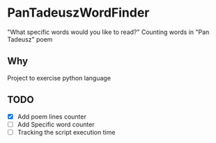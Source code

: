 # PanTadeuszWordFinder
"What specific words would you like to read?"
Counting words in "Pan Tadeusz" poem
## Why
Project to exercise python language
## TODO
- [x] Add poem lines counter
- [ ] Add Specific word counter
- [ ] Tracking the script execution time
